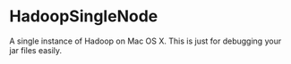 HadoopSingleNode
================

A single instance of Hadoop on Mac OS X. This is just for debugging your jar files easily.